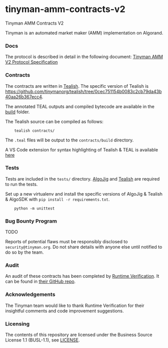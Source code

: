 # tinyman-amm-contracts-v2
Tinyman AMM Contracts V2

Tinyman is an automated market maker (AMM) implementation on Algorand.

### Docs

The protocol is described in detail in the following document:
[Tinyman AMM V2 Protocol Specification](docs/Tinyman%20AMM%20V2%20Protocol%20Specification.pdf)


### Contracts
The contracts are written in [Tealish](https://github.com/tinymanorg/tealish).
The specific version of Tealish is https://github.com/tinymanorg/tealish/tree/0cec751154b0083c2cb79da43b40aa26b367ecc4.

The annotated TEAL outputs and compiled bytecode are available in the [build](contracts/build/) folder.

The Tealish source can be compiled as follows:
```
    tealish contracts/
```
The `.teal` files will be output to the `contracts/build` directory.

A VS Code extension for syntax highlighting of Tealish & TEAL is available [here](https://www.dropbox.com/s/zn3swrfxkyyelpi/tealish-0.0.1.vsix?dl=0)


### Tests
Tests are included in the `tests/` directory. [AlgoJig](https://github.com/Hipo/algojig) and [Tealish](https://github.com/tinymanorg/tealish) are required to run the tests.

Set up a new virtualenv and install the specific versions of AlgoJig & Tealish & AlgoSDK with `pip install -r requirements.txt`.

```
    python -m unittest
```


### Bug Bounty Program
TODO

Reports of potential flaws must be responsibly disclosed to `security@tinyman.org`. Do not share details with anyone else until notified to do so by the team.

### Audit
An audit of these contracts has been completed by [Runtime Verification](https://runtimeverification.com/). It can be found in [their GitHub repo](https://github.com/runtimeverification/publications/tree/main/reports/smart-contracts/Tinyman-amm-v2-audit).


### Acknowledgements
The Tinyman team would like to thank Runtime Verification for their insightful comments and code improvement suggestions.


### Licensing

The contents of this repository are licensed under the Business Source License 1.1 (BUSL-1.1), see [LICENSE](LICENSE).
